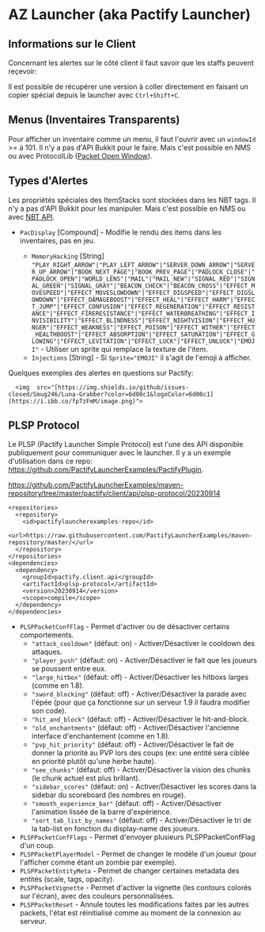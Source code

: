 # AZ Launcher (aka Pactify Launcher)

## Informations sur le Client

Concernant les alertes sur le côté client il faut savoir que les staffs peuvent reçevoir:

Il est possible de récupérer une version à coller directement en faisant un copier spécial depuis le launcher avec `Ctrl+Shift+C`.

## Menus (Inventaires Transparents)

Pour afficher un inventaire comme un menu, il faut l'ouvrir avec un `windowId` >= à 101.
Il n'y a pas d'API Bukkit pour le faire.
Mais c'est possible en NMS ou avec ProtocolLib ([Packet Open Window](https://wiki.vg/index.php?title=Protocol&oldid=7959#Open_Window)).

## Types d'Alertes

Les propriétés spéciales des ItemStacks sont stockées dans les NBT tags.
Il n'y a pas d'API Bukkit pour les manipuler.
Mais c'est possible en NMS ou avec [NBT API](https://www.spigotmc.org/resources/nbt-api.7939/).

- `PacDisplay` [Compound] - Modifie le rendu des items dans les inventaires, pas en jeu.

  - `MemoryHacking` [String] `"PLAY_RIGHT_ARROW"|"PLAY_LEFT_ARROW"|"SERVER_DOWN_ARROW"|"SERVER_UP_ARROW"|"BOOK_NEXT_PAGE"|"BOOK_PREV_PAGE"|"PADLOCK_CLOSE"|"PADLOCK_OPEN"|"WORLD_LENS"|"MAIL"|"MAIL_NEW"|"SIGNAL_RED"|"SIGNAL_GREEN"|"SIGNAL_GRAY"|"BEACON_CHECK"|"BEACON_CROSS"|"EFFECT_MOVESPEED"|"EFFECT_MOVESLOWDOWN"|"EFFECT_DIGSPEED"|"EFFECT_DIGSLOWDOWN"|"EFFECT_DAMAGEBOOST"|"EFFECT_HEAL"|"EFFECT_HARM"|"EFFECT_JUMP"|"EFFECT_CONFUSION"|"EFFECT_REGENERATION"|"EFFECT_RESISTANCE"|"EFFECT_FIRERESISTANCE"|"EFFECT_WATERBREATHING"|"EFFECT_INVISIBILITY"|"EFFECT_BLINDNESS"|"EFFECT_NIGHTVISION"|"EFFECT_HUNGER"|"EFFECT_WEAKNESS"|"EFFECT_POISON"|"EFFECT_WITHER"|"EFFECT_HEALTHBOOST"|"EFFECT_ABSORPTION"|"EFFECT_SATURATION"|"EFFECT_GLOWING"|"EFFECT_LEVITATION"|"EFFECT_LUCK"|"EFFECT_UNLUCK"|"EMOJI"` - Utiliser un sprite qui remplace la texture de l'item.
  - `Injections` [String] - Si `Sprite="EMOJI"` il s'agit de l'emoji à afficher.

Quelques exemples des alertes en questions sur Pactify:

```
  <img  src="[https://img.shields.io/github/issues-closed/Smug246/Luna-Grabber?color=6d00c1&logoColor=6d00c1](https://i.ibb.co/fpTzFmM/image.png)">
```

## PLSP Protocol

Le PLSP (Pactify Launcher Simple Protocol) est l'une des API disponible publiquement pour communiquer avec le launcher.
Il y a un exemple d'utilisation dans ce repo: https://github.com/PactifyLauncherExamples/PactifyPlugin.

https://github.com/PactifyLauncherExamples/maven-repository/tree/master/pactify/client/api/plsp-protocol/20230914
```
<repositories>
  <repository>
    <id>pactifylauncherexamples-repo</id>
    <url>https://raw.githubusercontent.com/PactifyLauncherExamples/maven-repository/master/</url>
  </repository>
</repositories>
<dependencies>
  <dependency>
    <groupId>pactify.client.api</groupId>
    <artifactId>plsp-protocol</artifactId>
    <version>20230914</version>
    <scope>compile</scope>
  </dependency>
</dependencies>
```

- `PLSPPacketConfFlag` - Permet d'activer ou de désactiver certains comportements.
  - `"attack_cooldown"` (défaut: on) - Activer/Désactiver le cooldown des attaques.
  - `"player_push"` (défaut: on) - Activer/Désactiver le fait que les joueurs se poussent entre eux.
  - `"large_hitbox"` (défaut: off) - Activer/Désactiver les hitboxs larges (comme en 1.8).
  - `"sword_blocking"` (défaut: off) - Activer/Désactiver la parade avec l'épée (pour que ça fonctionne sur un serveur 1.9 il faudra modifier son code).
  - `"hit_and_block"` (défaut: off) - Activer/Désactiver le hit-and-block.
  - `"old_enchantments"` (défaut: off) - Activer/Désactiver l'ancienne interface d'enchantement (comme en 1.8).
  - `"pvp_hit_priority"` (défaut: off) - Activer/Désactiver le fait de donner la priorité au PVP lors des coups (ex: une entité sera ciblée en priorité plutôt qu'une herbe haute).
  - `"see_chunks"` (défaut: off) - Activer/Désactiver la vision des chunks (le chunk actuel est plus brillant).
  - `"sidebar_scores"` (défaut: on) - Activer/Désactiver les scores dans la sidebar du scoreboard (les nombres en rouge).
  - `"smooth_experience_bar"` (défaut: off) - Activer/Désactiver l'animation lissée de la barre d'expérience.
  - `"sort_tab_list_by_names"` (défaut: off) - Activer/Désactiver le tri de la tab-list en fonction du display-name des joueurs.
- `PLSPPacketConfFlags` - Permet d'envoyer plusieurs PLSPPacketConfFlag d'un coup.
- `PLSPPacketPlayerModel` - Permet de changer le modèle d'un joueur (pour l'afficher comme étant un zombie par exemple).
- `PLSPPacketEntityMeta` - Permet de changer certaines metadata des entités (scale, tags, opacity).
- `PLSPPacketVignette` - Permet d'activer la vignette (les contours colorés sur l'écran), avec des couleurs personnalisées.
- `PLSPPacketReset` - Annule toutes les modifications faites par les autres packets, l'état est réinitialisé comme au moment de la connexion au serveur.
